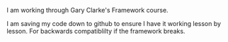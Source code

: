 I am working through Gary Clarke's Framework course.

I am saving my code down to github to ensure I have it working lesson by lesson.
For backwards compatiblilty if the framework breaks.